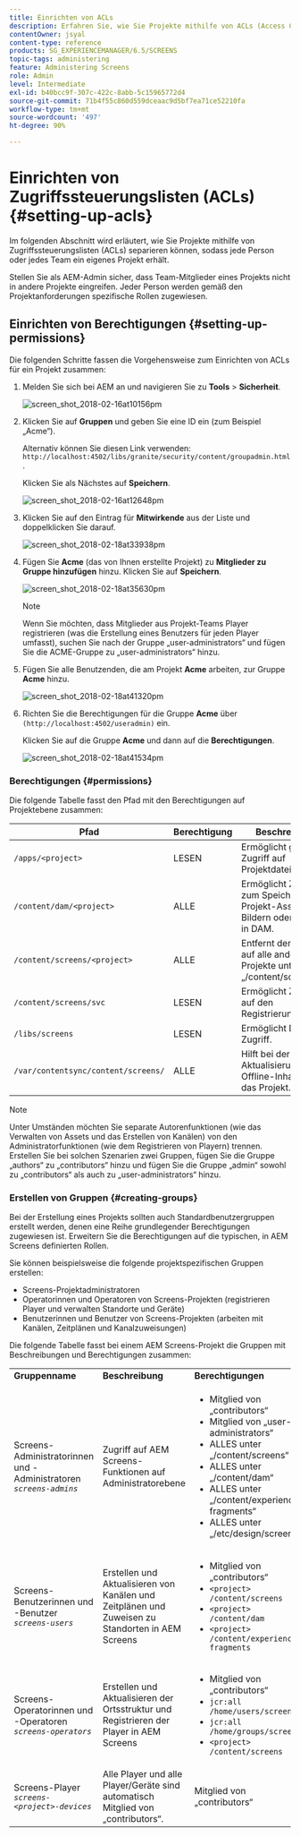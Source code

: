 ```yaml
---
title: Einrichten von ACLs
description: Erfahren Sie, wie Sie Projekte mithilfe von ACLs (Access Control Lists) trennen, damit jede Person oder jedes Team ein eigenes Projekt erhält.
contentOwner: jsyal
content-type: reference
products: SG_EXPERIENCEMANAGER/6.5/SCREENS
topic-tags: administering
feature: Administering Screens
role: Admin
level: Intermediate
exl-id: b40bcc9f-307c-422c-8abb-5c15965772d4
source-git-commit: 71b4f55c860d559dceaac9d5bf7ea71ce52210fa
workflow-type: tm+mt
source-wordcount: '497'
ht-degree: 90%

---
```


# Einrichten von Zugriffssteuerungslisten (ACLs) {#setting-up-acls}

Im folgenden Abschnitt wird erläutert, wie Sie Projekte mithilfe von Zugriffssteuerungslisten (ACLs) separieren können, sodass jede Person oder jedes Team ein eigenes Projekt erhält.

Stellen Sie als AEM-Admin sicher, dass Team-Mitglieder eines Projekts nicht in andere Projekte eingreifen. Jeder Person werden gemäß den Projektanforderungen spezifische Rollen zugewiesen.

## Einrichten von Berechtigungen {#setting-up-permissions}

Die folgenden Schritte fassen die Vorgehensweise zum Einrichten von ACLs für ein Projekt zusammen:

1. Melden Sie sich bei AEM an und navigieren Sie zu **Tools** > **Sicherheit**.

   ![screen_shot_2018-02-16at10156pm](assets/screen_shot_2018-02-16at10156pm.png)

1. Klicken Sie auf **Gruppen** und geben Sie eine ID ein (zum Beispiel „Acme“).

   Alternativ können Sie diesen Link verwenden: `http://localhost:4502/libs/granite/security/content/groupadmin.html`.

   Klicken Sie als Nächstes auf **Speichern**. 

   ![screen_shot_2018-02-16at12648pm](assets/screen_shot_2018-02-16at12648pm.png)

1. Klicken Sie auf den Eintrag für **Mitwirkende** aus der Liste und doppelklicken Sie darauf.

   ![screen_shot_2018-02-18at33938pm](assets/screen_shot_2018-02-18at33938pm.png)

1. Fügen Sie **Acme** (das von Ihnen erstellte Projekt) zu **Mitglieder zu Gruppe hinzufügen** hinzu. Klicken Sie auf **Speichern**.

   ![screen_shot_2018-02-18at35630pm](assets/screen_shot_2018-02-18at35630pm.png)

   >[!NOTE]
   >
   >Wenn Sie möchten, dass Mitglieder aus Projekt-Teams Player registrieren (was die Erstellung eines Benutzers für jeden Player umfasst), suchen Sie nach der Gruppe „user-administrators“ und fügen Sie die ACME-Gruppe zu „user-administrators“ hinzu.

1. Fügen Sie alle Benutzenden, die am Projekt **Acme** arbeiten, zur Gruppe **Acme** hinzu.

   ![screen_shot_2018-02-18at41320pm](assets/screen_shot_2018-02-18at41320pm.png)

1. Richten Sie die Berechtigungen für die Gruppe **Acme** über `(http://localhost:4502/useradmin)` ein.

   Klicken Sie auf die Gruppe **Acme** und dann auf die **Berechtigungen**.

   ![screen_shot_2018-02-18at41534pm](assets/screen_shot_2018-02-18at41534pm.png)

### Berechtigungen {#permissions}

Die folgende Tabelle fasst den Pfad mit den Berechtigungen auf Projektebene zusammen:

| **Pfad** | **Berechtigung** | **Beschreibung** |
|---|---|---|
| `/apps/<project>` | LESEN | Ermöglicht ggf. Zugriff auf Projektdateien |
| `/content/dam/<project>` | ALLE | Ermöglicht Zugriff zum Speichern von Projekt-Assets wie Bildern oder Videos in DAM. |
| `/content/screens/<project>` | ALLE | Entfernt den Zugriff auf alle anderen Projekte unter „/content/screens“. |
| `/content/screens/svc` | LESEN | Ermöglicht Zugriff auf den Registrierungsdienst. |
| `/libs/screens` | LESEN | Ermöglicht DCC-Zugriff. |
| `/var/contentsync/content/screens/` | ALLE | Hilft bei der Aktualisierung von Offline-Inhalten für das Projekt. |

>[!NOTE]
>
>Unter Umständen möchten Sie separate Autorenfunktionen (wie das Verwalten von Assets und das Erstellen von Kanälen) von den Administratorfunktionen (wie dem Registrieren von Playern) trennen. Erstellen Sie bei solchen Szenarien zwei Gruppen, fügen Sie die Gruppe „authors“ zu „contributors“ hinzu und fügen Sie die Gruppe „admin“ sowohl zu „contributors“ als auch zu „user-administrators“ hinzu.

### Erstellen von Gruppen {#creating-groups}

Bei der Erstellung eines Projekts sollten auch Standardbenutzergruppen erstellt werden, denen eine Reihe grundlegender Berechtigungen zugewiesen ist. Erweitern Sie die Berechtigungen auf die typischen, in AEM Screens definierten Rollen.

Sie können beispielsweise die folgende projektspezifischen Gruppen erstellen:

* Screens-Projektadministratoren
* Operatorinnen und Operatoren von Screens-Projekten (registrieren Player und verwalten Standorte und Geräte)
* Benutzerinnen und Benutzer von Screens-Projekten (arbeiten mit Kanälen, Zeitplänen und Kanalzuweisungen)

Die folgende Tabelle fasst bei einem AEM Screens-Projekt die Gruppen mit Beschreibungen und Berechtigungen zusammen:

<table>
 <tbody>
  <tr>
   <td><strong>Gruppenname</strong></td>
   <td><strong>Beschreibung</strong></td>
   <td><strong>Berechtigungen</strong></td>
  </tr>
  <tr>
   <td>Screens-Administratorinnen und -Administratoren<br /> <em><code>screens-admins</code></em></td>
   <td>Zugriff auf AEM Screens-Funktionen auf Administratorebene</td>
   <td>
    <ul>
     <li>Mitglied von „contributors“</li>
     <li>Mitglied von „user-administrators“</li>
     <li>ALLES unter „/content/screens“</li>
     <li>ALLES unter „/content/dam“</li>
     <li>ALLES unter „/content/experience-fragments“</li>
     <li>ALLES unter „/etc/design/screens“</li>
    </ul> </td>
  </tr>
  <tr>
   <td>Screens-Benutzerinnen und -Benutzer<br /> <em><code>screens-users</code></em></td>
   <td>Erstellen und Aktualisieren von Kanälen und Zeitplänen und Zuweisen zu Standorten in AEM Screens</td>
   <td>
    <ul>
     <li>Mitglied von „contributors“</li>
     <li><code>&lt;project&gt; /content/screens</code></li>
     <li><code>&lt;project&gt; /content/dam</code></li>
     <li><code>&lt;project&gt; /content/experience-fragments</code></li>
    </ul> </td>
  </tr>
  <tr>
   <td>Screens-Operatorinnen und -Operatoren<br /> <em><code>screens-operators</code></em></td>
   <td>Erstellen und Aktualisieren der Ortsstruktur und Registrieren der Player in AEM Screens</td>
   <td>
    <ul>
     <li>Mitglied von „contributors“</li>
     <li><code>jcr:all /home/users/screens</code></li>
     <li><code>jcr:all /home/groups/screens</code></li>
     <li><code>&lt;project&gt; /content/screens</code></li>
    </ul> </td>
  </tr>
  <tr>
   <td>Screens-Player<br /> <em><code>screens-&lt;project&gt;-devices</code></em></td>
   <td>Alle Player und alle Player/Geräte sind automatisch Mitglied von „contributors“.</td>
   <td><p> Mitglied von „contributors“</p> </td>
  </tr>
 </tbody>
</table>
